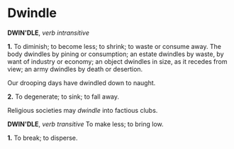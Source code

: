 # Dwindle

**DWIN'DLE**, _verb intransitive_

**1.** To diminish; to become less; to shrink; to waste or consume away. The body dwindles by pining or consumption; an estate dwindles by waste, by want of industry or economy; an object dwindles in size, as it recedes from view; an army dwindles by death or desertion.

Our drooping days have dwindled down to naught.

**2.** To degenerate; to sink; to fall away.

Religious societies may _dwindle_ into factious clubs.

**DWIN'DLE**, _verb transitive_ To make less; to bring low.

**1.** To break; to disperse.